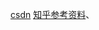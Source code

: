 [csdn](https://blog.csdn.net/qq_44525568/article/details/119564717?spm=1001.2014.3001.5501)
[知乎参考资料](https://www.zhihu.com/people/chen-xin-ru-33/posts)、
[](https://zhuanlan.zhihu.com/p/518289538)
